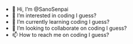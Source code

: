 - 👋 Hi, I’m @SanoSenpai
- 👀 I’m interested in coding I guess?
- 🌱 I’m currently learning coding I guess?
- 💞️ I’m looking to collaborate on coding I guess?
- 📫 How to reach me on coding I guess?

<!---
SanoSenpai/SanoSenpai is a ✨ special ✨ repository because its `README.md` (this file) appears on your GitHub profile.
You can click the Preview link to take a look at your changes.
--->
